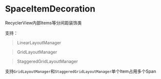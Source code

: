 # SpaceItemDecoration

RecyclerView内部Items等分间距装饰类

支持：

> LinearLayoutManager

> GridLayoutManager

> StaggeredGridLayoutManager

支持`GridLayoutManager`和`StaggeredGridLayoutManager`单个Item占用多个Span
